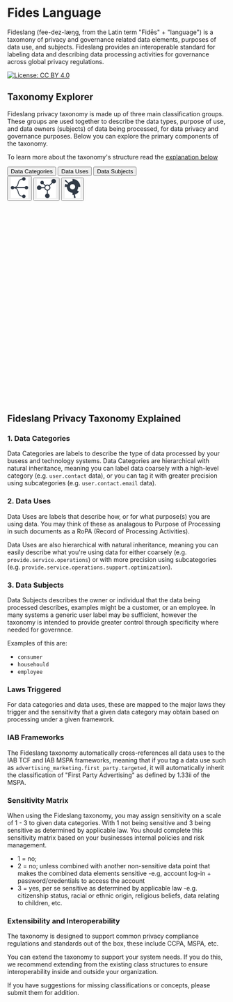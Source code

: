 # Fides Language

Fideslang (fee-dez-læŋg, from the Latin term "Fidēs" + "language") is a taxomony  of privacy and governance related data elements, purposes of data use, and subjects. Fideslang provides an interoperable standard for labeling data and describing data processing activities for governance across global privacy regulations. 


[![License: CC BY 4.0](https://img.shields.io/badge/License-CC%20BY%204.0-lightgrey.svg)](https://creativecommons.org/licenses/by/4.0/)

 
## Taxonomy Explorer

Fideslang privacy taxonomy is made up of three main classification groups. These groups are used together to describe the data types, purpose of use, and data owners (subjects) of data being processed, for data privacy and governance purposes. Below you can explore the primary components of the taxonomy.

To learn more about the taxonomy's structure read the [explanation below](#fideslang-privacy-taxonomy-explained)

<div id="vis" class="vis vis-container">
  <div class="controls-container">
    <div id="data-control" class="control-group">
      <div class="btn-group">
        <button class="btn is-selected" data-chart-data="categories">Data Categories</button>
        <button class="btn" data-chart-data="uses">Data Uses</button>
        <button class="btn" data-chart-data="subjects">Data Subjects</button>
      </div>
    </div>
    <div id="chart-type-control" class="control-group">
      <div class="btn-group">
        <button class="btn btn--icon is-selected" data-chart-type="tree">
          <img src="img/Tree@1x.svg" alt="tree" />
        </button>
        <button class="btn btn--icon" data-chart-type="radialTree">
          <img src="img/Radial%20Tree@1x.svg" alt="radial tree" />
        </button>
        <button class="btn btn--icon" data-chart-type="sunburst" >
          <img src="img/Sunburst@1x.svg" alt="sunburst" />
        </button>
      </div>
    </div>
  </div>
  <div id="vis-chart" class="chart-container">
    <svg id="vis-sunburst"></svg>
    <svg id="vis-radial-tree"></svg>
    <svg id="vis-tree"></svg>
  </div>
  <div id="vis-color-legend"></div>
</div>
<script src="https://d3js.org/d3.v7.min.js"></script>
<script src="js/visdraft.js"></script>

## Fideslang Privacy Taxonomy Explained

### 1. Data Categories
Data Categories are labels to describe the type of data processed by your busess and technology systems.
Data Categories are hierarchical with natural inheritance, meaning you can label data coarsely with a high-level category (e.g. `user.contact` data), or you can tag it with greater precision using subcategories (e.g. `user.contact.email` data).


### 2. Data Uses
Data Uses are labels that describe how, or for what purpose(s) you are using data. You may think of these as analagous to Purpose of Processing in such documents as a RoPA (Record of Processing Activities).

Data Uses are also hierarchical with natural inheritance, meaning you can easily describe what you're using data for either coarsely (e.g. `provide.service.operations`) or with more precision using subcategories (e.g. `provide.service.operations.support.optimization`).

### 3. Data Subjects

Data Subjects describes the owner or individual that the data being processed describes, examples might be a customer, or an employee. In many systems a generic user label may be sufficient, however the taxonomy is intended to provide greater control through specificity where needed for governnce.

Examples of this are:

- `consumer`
- `househould`
- `employee`

### Laws Triggered
For data categories and data uses, these are mapped to the major laws they trigger and the sensitivity that a given data category may obtain based on processing under a given framework. 

### IAB Frameworks
The Fideslang taxonomy automatically cross-references all data uses to the IAB TCF and IAB MSPA frameworks, meaning that if you tag a data use such as `advertising_marketing.first_party.targeted`, it will automatically inherit the classification of "First Party Advertising" as defined by 1.33ii of the MSPA.

### Sensitivity Matrix
When using the Fideslang taxonomy, you may assign sensitivity on a scale of 1 - 3 to given data categories. With 1 not being sensitive and 3 being sensitive as determined by applicable law. You should complete this sensitivity matrix based on your businesses internal policies and risk management.

- 1 = no; 
- 2 = no; unless combined with another non-sensitive data point that makes the combined data elements sensitive 
    -e.g, account log-in + password/credentials to access the account 
- 3 = yes, per se sensitive as determined by applicable law
    -e.g. citizenship status, racial or ethnic origin, religious beliefs, data relating to children, etc.


### Extensibility and Interoperability

The taxonomy is designed to support common privacy compliance regulations and standards out of the box, these include CCPA, MSPA, etc.

You can extend the taxonomy to support your system needs. If you do this, we recommend extending from the existing class structures to ensure interoperability inside and outside your organization.

If you have suggestions for missing classifications or concepts, please submit them for addition.

